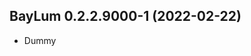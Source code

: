 




<!-- NEWS.md was auto-generated by NEWS.Rmd. Please DO NOT edit by hand!-->

## BayLum 0.2.2.9000-1 (2022-02-22)

-   Dummy
